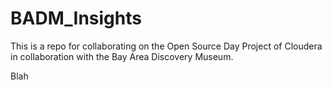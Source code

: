 # BADM_Insights
This is a repo for collaborating on the Open Source Day Project of Cloudera in collaboration with the Bay Area Discovery Museum.

Blah
